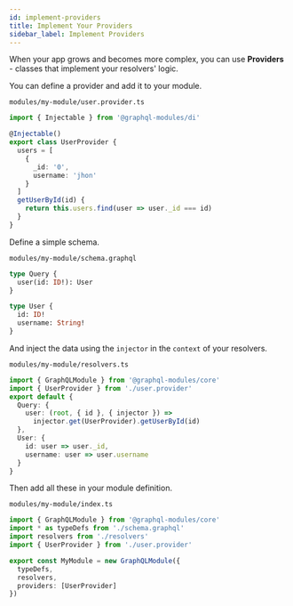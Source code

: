 ```yaml
---
id: implement-providers
title: Implement Your Providers
sidebar_label: Implement Providers
---
```


When your app grows and becomes more complex, you can use **Providers** - classes that implement your resolvers' logic.

You can define a provider and add it to your module.

`modules/my-module/user.provider.ts`

```typescript
import { Injectable } from '@graphql-modules/di'

@Injectable()
export class UserProvider {
  users = [
    {
      _id: '0',
      username: 'jhon'
    }
  ]
  getUserById(id) {
    return this.users.find(user => user._id === id)
  }
}
```

Define a simple schema.

`modules/my-module/schema.graphql`

```graphql
type Query {
  user(id: ID!): User
}

type User {
  id: ID!
  username: String!
}
```

And inject the data using the `injector` in the `context` of your resolvers.

`modules/my-module/resolvers.ts`

```typescript
import { GraphQLModule } from '@graphql-modules/core'
import { UserProvider } from './user.provider'
export default {
  Query: {
    user: (root, { id }, { injector }) =>
      injector.get(UserProvider).getUserById(id)
  },
  User: {
    id: user => user._id,
    username: user => user.username
  }
}
```

Then add all these in your module definition.

`modules/my-module/index.ts`

```typescript
import { GraphQLModule } from '@graphql-modules/core'
import * as typeDefs from './schema.graphql'
import resolvers from './resolvers'
import { UserProvider } from './user.provider'

export const MyModule = new GraphQLModule({
  typeDefs,
  resolvers,
  providers: [UserProvider]
})
```

